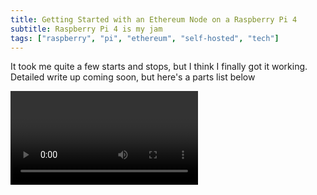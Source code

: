 ```yaml
---
title: Getting Started with an Ethereum Node on a Raspberry Pi 4
subtitle: Raspberry Pi 4 is my jam
tags: ["raspberry", "pi", "ethereum", "self-hosted", "tech"]
---
```

<p class="w-full">It took me quite a few starts and stops, but I think I finally got it working. Detailed write up coming soon, but here's a parts list below</p>

<div class="w-2/3 mx-auto my-6 rounded-lg shadow-xl hover:shadow-2xl transform hover:scale-105 transition-transform duration-100 overflow-hidden">
  <video controls loop class="w-full">

    <source src="https://res.cloudinary.com/duzmgsio4/video/upload/f_auto,q_auto/v1589227248/ericraslich/Screen_Recording_2020-05-11_at_3.31.53_PM.mov" type="video/mov">

    Sorry, your browser doesn't support embedded videos.
  </video>
</div>
